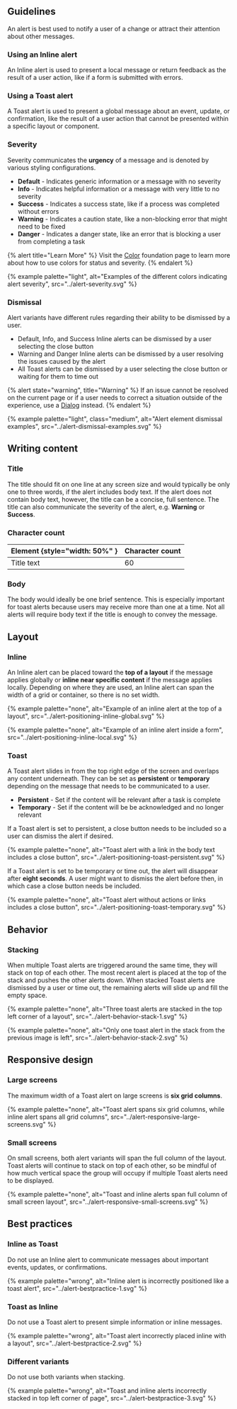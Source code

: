
## Guidelines

An alert is best used to notify a user of a change or attract their attention about other messages.

### Using an Inline alert

An Inline alert is used to present a local message or return feedback as the result of a user action, like if a form is submitted with errors.

### Using a Toast alert

A Toast alert is used to present a global message about an event, update, or confirmation, like the result of a user action that cannot be presented within a specific layout or component.

### Severity

Severity communicates the **urgency** of a message and is denoted by various styling configurations.

- **Default** - Indicates generic information or a message with no severity
- **Info** - Indicates helpful information or a message with very little to no severity
- **Success** - Indicates a success state, like if a process was completed without errors
- **Warning** - Indicates a caution state, like a non-blocking error that might need to be fixed
- **Danger** - Indicates a danger state, like an error that is blocking a user from completing a task

{% alert title="Learn More" %}
Visit the [Color](/foundations/color) foundation page to learn more about how to use colors 
for status and severity.
{% endalert %}

{% example palette="light",
           alt="Examples of the different colors indicating alert severity",
           src="../alert-severity.svg" %}

### Dismissal

Alert variants have different rules regarding their ability to be dismissed by a user.

- Default, Info, and Success Inline alerts can be dismissed by a user selecting the close button
- Warning and Danger Inline alerts can be dismissed by a user resolving the issues caused by the alert
- All Toast alerts can be dismissed by a user selecting the close button or waiting for them to time out

{% alert state="warning",
         title="Warning" %}
If an issue cannot be resolved on the current page or if a user needs to correct a situation outside of the experience, use a [Dialog](/elements/dialog) instead.
{% endalert %}

{% example palette="light",
           class="medium",
           alt="Alert element dismissal examples",
           src="../alert-dismissal-examples.svg" %}


## Writing content

### Title

The title should fit on one line at any screen size and would typically be only one to three words, if the alert includes body text. If the alert does not contain body text, however, the title can be a concise, full sentence. The title can also communicate the severity of the alert, e.g. **Warning** or **Success**.

### Character count

| Element {style="width: 50%" } | Character count |
| ----------------------------- | --------------- |
| Title text                    | 60              |

### Body
The body would ideally be one brief sentence. This is especially important for toast alerts because users may receive more than one at a time. Not all alerts will require body text if the title is enough to convey the message.


## Layout

### Inline

An Inline alert can be placed toward the **top of a layout** if the message applies globally or **inline near specific content** if the message applies locally. Depending on where they are used, an Inline alert can span the width of a grid or container, so there is no set width.

{% example palette="none",
           alt="Example of an inline alert at the top of a layout",
           src="../alert-positioning-inline-global.svg" %}

{% example palette="none",
           alt="Example of an inline alert inside a form",
           src="../alert-positioning-inline-local.svg" %}

### Toast

A Toast alert slides in from the top right edge of the screen and overlaps any content underneath. They can be set as **persistent** or **temporary** depending on the message that needs to be communicated to a user.

- **Persistent** - Set if the content will be relevant after a task is complete
- **Temporary** - Set if the content will be be acknowledged and no 
  longer relevant

If a Toast alert is set to persistent, a close button needs to be included so a user can dismiss the alert if desired.

{% example palette="none",
           alt="Toast alert with a link in the body text includes a close button",
           src="../alert-positioning-toast-persistent.svg" %}

If a Toast alert is set to be temporary or time out, the alert will disappear after **eight seconds**. A user might want to dismiss the alert before then, in which case a close button needs be included.

{% example palette="none",
           alt="Toast alert without actions or links includes a close button",
           src="../alert-positioning-toast-temporary.svg" %}



## Behavior

### Stacking

When multiple Toast alerts are triggered around the same time, they will stack on top of each other. The most recent alert is placed at the top of the stack and pushes the other alerts down. When stacked Toast alerts are dismissed by a user or time out, the remaining alerts will slide up and fill the empty space.

{% example palette="none",
           alt="Three toast alerts are stacked in the top left corner of a layout",
           src="../alert-behavior-stack-1.svg" %}

{% example palette="none",
           alt="Only one toast alert in the stack from the previous image is left",
           src="../alert-behavior-stack-2.svg" %}



## Responsive design

### Large screens

The maximum width of a Toast alert on large screens is **six grid columns**.

{% example palette="none",
           alt="Toast alert spans six grid columns, while inline alert spans all grid columns",
           src="../alert-responsive-large-screens.svg" %}

### Small screens

On small screens, both alert variants will span the full column of the layout. Toast alerts will continue to stack on top of each other, so be mindful of how much vertical space the group will occupy if multiple Toast alerts need to be displayed.

{% example palette="none",
           alt="Toast and inline alerts span full column of small screen layout",
           src="../alert-responsive-small-screens.svg" %}



## Best practices

### Inline as Toast

Do not use an Inline alert to communicate messages about important events, updates, or confirmations.

{% example palette="wrong",
           alt="Inline alert is incorrectly positioned like a toast alert",
           src="../alert-bestpractice-1.svg" %}

### Toast as Inline

Do not use a Toast alert to present simple information or inline messages.

{% example palette="wrong",
           alt="Toast alert incorrectly placed inline with a layout",
           src="../alert-bestpractice-2.svg" %}

### Different variants

Do not use both variants when stacking.

{% example palette="wrong",
           alt="Toast and inline alerts incorrectly stacked in top left corner of page",
           src="../alert-bestpractice-3.svg" %}

